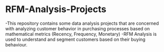 # RFM-Analysis-Projects
-This repository contains some data analysis projects that are concerned with analyzing customer behavior in purchasing processes based on mathematical metrics (Recency, Frequency, Monetary)
-RFM Analysis is used to understand and segment customers based on their buying behaviour.
